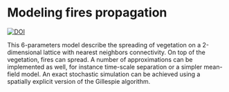 # Modeling fires propagation
[![DOI](https://zenodo.org/badge/329569012.svg)](https://zenodo.org/badge/latestdoi/329569012)

This 6-parameters model describe the spreading of vegetation on a 2-dimensional lattice with nearest neighbors connectivity. On top of the vegetation, fires can spread. A number of approximations can be implemented as well, for instance time-scale separation or a simpler mean-field model. An exact stochastic simulation can be achieved using a spatially explicit version of the Gillespie algorithm.

